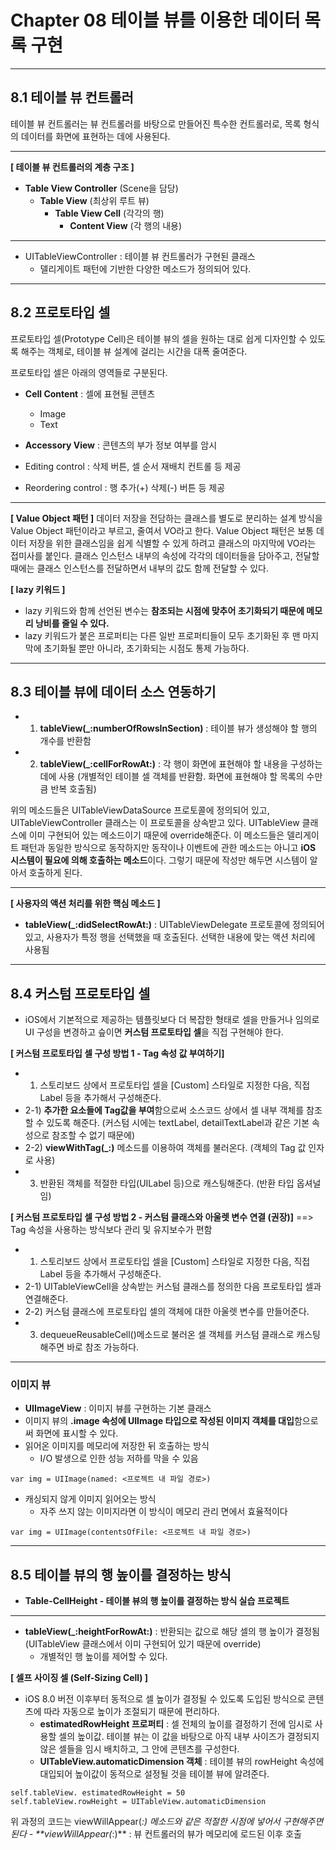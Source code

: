 # Chapter 08 테이블 뷰를 이용한 데이터 목록 구현
----

## 8.1 테이블 뷰 컨트롤러
테이블 뷰 컨트롤러는 뷰 컨트롤러를 바탕으로 만들어진 특수한 컨트롤러로, 목록 형식의 데이터를 화면에 표현하는 데에 사용된다.

----
**[ 테이블 뷰 컨트롤러의 계층 구조 ]**
- **Table View Controller** (Scene을 담당)
    - **Table View** (최상위 루트 뷰)
        - **Table View Cell** (각각의 행)
            - **Content View** (각 행의 내용)

----
- UITableViewController : 테이블 뷰 컨트롤러가 구현된 클래스
    - 델리게이트 패턴에 기반한 다양한 메소드가 정의되어 있다.

----
## 8.2 프로토타입 셀
프로토타입 셀(Prototype Cell)은 테이블 뷰의 셀을 원하는 대로 쉽게 디자인할 수 있도록 해주는 객체로, 테이블 뷰 설계에 걸리는 시간을 대폭 줄여준다.

프로토타입 셀은 아래의 영역들로 구분된다.
- **Cell Content** : 셀에 표현될 콘텐츠
    - Image
    - Text
- **Accessory View** : 콘텐츠의 부가 정보 여부를 암시

- Editing control : 삭제 버튼, 셀 순서 재배치 컨트롤 등 제공
- Reordering control : 행 추가(+) 삭제(-) 버튼 등 제공


----
**[ Value Object 패턴 ]**
데이터 저장을 전담하는 클래스를 별도로 분리하는 설계 방식을 Value Object 패턴이라고 부르고, 줄여서 VO라고 한다.
Value Object 패턴은 보통 데이터 저장을 위한 클래스임을 쉽게 식별할 수 있게 하려고 클래스의 마지막에 VO라는 접미사를 붙인다.
클래스 인스턴스 내부의 속성에 각각의 데이터들을 담아주고, 전달할 때에는 클래스 인스턴스를 전달하면서 내부의 값도 함께 전달할 수 있다.


**[ lazy 키워드 ]**
- lazy 키워드와 함께 선언된 변수는 **참조되는 시점에 맞추어 초기화되기 때문에 메모리 낭비를 줄일 수 있다.**
- lazy 키워드가 붙은 프로퍼티는 다른 일반 프로퍼티들이 모두 초기화된 후 맨 마지막에 초기화될 뿐만 아니라, 초기화되는 시점도 통제 가능하다.







----
## 8.3 테이블 뷰에 데이터 소스 연동하기
- 1) **tableView(_:numberOfRowsInSection)** : 테이블 뷰가 생성해야 할 행의 개수를 반환함
- 2) **tableView(_:cellForRowAt:)** : 각 행이 화면에 표현해야 할 내용을 구성하는 데에 사용 (개별적인 테이블 셀 객체를 반환함. 화면에 표현해야 할 목록의 수만큼 반복 호출됨)

위의 메소드들은 UITableViewDataSource 프로토콜에 정의되어 있고, UITableViewController 클래스는 이 프로토콜을 상속받고 있다.
UITableView 클래스에 이미 구현되어 있는 메소드이기 때문에 override해준다.
이 메소드들은 델리게이트 패턴과 동일한 방식으로 동작하지만 동작이나 이벤트에 관한 메소드는 아니고 **iOS 시스템이 필요에 의해 호출하는 메소드**이다. 그렇기 때문에 작성만 해두면 시스템이 알아서 호출하게 된다.

----
**[ 사용자의 액션 처리를 위한 핵심 메소드 ]**
- **tableView(_:didSelectRowAt:)** : UITableViewDelegate 프로토콜에 정의되어 있고, 사용자가 특정 행을 선택했을 때 호출된다. 선택한 내용에 맞는 액션 처리에 사용됨







----
## 8.4 커스텀 프로토타입 셀
- iOS에서 기본적으로 제공하는 템플릿보다 더 복잡한 형태로 셀을 만들거나 임의로 UI 구성을 변경하고 슾이면 **커스텀 프로토타입 셀**을 직접 구현해야 한다.

**[ 커스텀 프로토타입 셀 구성 방법 1 - Tag 속성 값 부여하기]**
- 1) 스토리보드 상에서 프로토타입 셀을 [Custom] 스타일로 지정한 다음, 직접 Label 등을 추가해서 구성해준다.
- 2-1) **추가한 요소들에 Tag값을 부여**함으로써 소스코드 상에서 셀 내부 객체를 참조할 수 있도록 해준다. (커스텀 시에는 textLabel, detailTextLabel과 같은 기본 속성으로 참조할 수 없기 때문에)
- 2-2) **viewWithTag(_:)** 메소드를 이용하여 객체를 불러온다. (객체의 Tag 값 인자로 사용)
- 3) 반환된 객체를 적절한 타입(UILabel 등)으로 캐스팅해준다. (반환 타입 옵셔널임)

**[ 커스텀 프로토타입 셀 구성 방법 2 - 커스텀 클래스와 아울렛 변수 연결 (권장)]**
 ==> Tag 속성을 사용하는 방식보다 관리 및 유지보수가 편함
- 1) 스토리보드 상에서 프로토타입 셀을 [Custom] 스타일로 지정한 다음, 직접 Label 등을 추가해서 구성해준다.
- 2-1) UITableViewCell을 상속받는 커스텀 클래스를 정의한 다음 프로토타입 셀과 연결해준다.
- 2-2) 커스텀 클래스에 프로토타입 셀의 객체에 대한 아울렛 변수를 만들어준다.
- 3) dequeueReusableCell()메소드로 불러온 셀 객체를 커스텀 클래스로 캐스팅해주면 바로 참조 가능하다.




----
### 이미지 뷰
- **UIImageView** : 이미지 뷰를 구현하는 기본 클래스
- 이미지 뷰의 **.image 속성에 UIImage 타입으로 작성된 이미지 객체를 대입**함으로써 화면에 표시할 수 있다.
- 읽어온 이미지를 메모리에 저장한 뒤 호출하는 방식
    - I/O 발생으로 인한 성능 저하를 막을 수 있음
```
var img = UIImage(named: <프로젝트 내 파일 경로>)
```
- 캐싱되지 않게 이미지 읽어오는 방식
    - 자주 쓰지 않는 이미지라면 이 방식이 메모리 관리 면에서 효율적이다
```
var img = UIImage(contentsOfFile: <프로젝트 내 파일 경로>)
```








----
## 8.5 테이블 뷰의 행 높이를 결정하는 방식
- **Table-CellHeight - 테이블 뷰의 행 높이를 결정하는 방식 실습 프로젝트**
----
- **tableView(_:heightForRowAt:)** : 반환되는 값으로 해당 셀의 행 높이가 결정됨 (UITableView 클래스에서 이미 구현되어 있기 때문에 override)
    - 개별적인 행 높이를 제어할 수 있다.


**[ 셀프 사이징 셀 (Self-Sizing Cell) ]**
- iOS 8.0 버전 이후부터 동적으로 셀 높이가 결정될 수 있도록 도입된 방식으로 콘텐츠에 따라 자동으로 높이가 조절되기 때문에 편리하다.
    - **estimatedRowHeight 프로퍼티** : 셀 전체의 높이를 결정하기 전에 임시로 사용할 셀의 높이값. 테이블 뷰는 이 값을 바탕으로 아직 내부 사이즈가 결정되지 않은 셀들을 임시 배치하고, 그 안에 콘텐츠를 구성한다.
    - **UITableView.automaticDimension 객체** : 테이블 뷰의 rowHeight 속성에 대입되어 높이값이 동적으로 설정될 것을 테이블 뷰에 알려준다.

```
self.tableView. estimatedRowHeight = 50
self.tableView.rowHeight = UITableView.automaticDimension
```
위 과정의 코드는 viewWillAppear(_:) 메소드와 같은 적절한 시점에 넣어서 구현해주면 된다
    - **viewWillAppear(_:)** : 뷰 컨트롤러의 뷰가 메모리에 로드된 이후 호출
